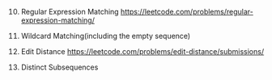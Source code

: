 
10. Regular Expression Matching
https://leetcode.com/problems/regular-expression-matching/
44. Wildcard Matching(including the empty sequence)

72. Edit Distance
https://leetcode.com/problems/edit-distance/submissions/

115. Distinct Subsequences
